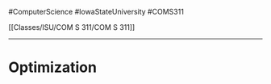 #ComputerScience  #IowaStateUniversity  #COMS311 


[[Classes/ISU/COM S 311/COM S 311]] 

---

# Optimization